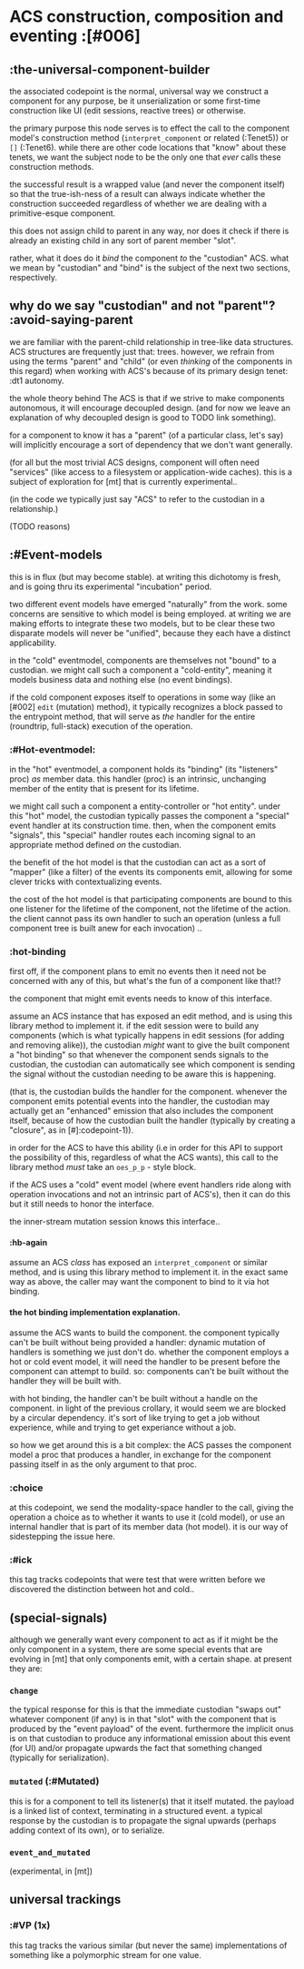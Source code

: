 # ACS construction, composition and eventing :[#006]

## :the-universal-component-builder

the associated codepoint is the normal, universal way we construct
a component for any purpose, be it unserialization or some first-time
construction like UI (edit sessions, reactive trees) or otherwise.

the primary purpose this node serves is to effect the call to the
component model's construction method (`interpret_component` or
related (:Tenet5)) or `[]` (:Tenet6). while there are other code locations
that "know" about these tenets, we want the subject node to be the
only one that *ever* calls these construction methods.

the successful result is a wrapped value (and never the component
itself) so that the true-ish-ness of a result can always indicate
whether the construction succeeded regardless of whether we are
dealing with a primitive-esque component.

this does not assign child to parent in any way, nor does it check
if there is already an existing child in any sort of parent member
"slot".

rather, what it does do it *bind* the component *to* the "custodian"
ACS. what we mean by "custodian" and "bind" is the subject of the
next two sections, respectively.




## why do we say "custodian" and not "parent"?  :avoid-saying-parent

we are familiar with the parent-child relationship in tree-like
data structures. ACS structures are frequently just that: trees.
however, we refrain from using the terms "parent" and "child"
(or even *thinking* of the components in this regard) when
working with ACS's because of its primary design tenet: :dt1
autonomy.

the whole theory behind The ACS is that if we strive to make
components autonomous, it will encourage decoupled design.
(and for now we leave an explanation of why decoupled design
is good to TODO link something).

for a component to know it has a "parent" (of a particular class,
let's say) will implicitly encourage a sort of dependency that
we don't want generally.

(for all but the most trivial ACS designs, component will often
need "services" (like access to a filesystem or application-wide
caches). this is a subject of exploration for [mt] that is currently
experimental..

(in the code we typically just say "ACS" to refer to the custodian
in a relationship.)

(TODO reasons)




## :#Event-models

this is in flux (but may become stable). at writing this dichotomy
is fresh, and is going thru its experimental "incubation" period.

two different event models have emerged "naturally" from the work.
some concerns are sensitive to which model is being employed.
at writing we are making efforts to integrate these two models,
but to be clear these two disparate models will never be "unified",
because they each have a distinct applicability.

in the "cold" eventmodel, components are themselves not "bound" to a
custodian. we might call such a component a "cold-entity", meaning
it models business data and nothing else (no event bindings).

if the cold component exposes itself to operations in some way
(like an [#002] `edit` (mutation) method), it typically recognizes
a block passed to the entrypoint method, that will serve as *the*
handler for the entire (roundtrip, full-stack) execution of the
operation.



### :#Hot-eventmodel:

in the "hot" eventmodel, a component holds its "binding" (its
"listeners" proc) *as* member data. this handler (proc) is an intrinsic,
unchanging member of the entity that is present for its lifetime.

we might call such a component
a entity-controller or "hot entity". under this "hot" model, the
custodian typically passes the component a "special" event handler at
its construction time. then, when the component emits "signals",
this "special" handler routes each incoming signal to an appropriate
method defined *on* the custodian.

the benefit of the hot model is that the custodian can act as a sort
of "mapper" (like a filter) of the events its components emit, allowing
for some clever tricks with contextualizing events.

the cost of the hot model is that participating components are bound to
this one listener for the lifetime of the component, not the lifetime of
the action. the client cannot pass its own handler to such an operation
(unless a full component tree is built anew for each invocation) ..




### :hot-binding

first off, if the component plans to emit no events then it need not
be concerned with any of this, but what's the fun of a component
like that!?

the component that might emit events needs to know of this interface.

assume an ACS instance that has exposed an edit method, and is using
this library method to implement it. if the edit session were to build
any components (which is what typically happens in edit sessions (for
adding and removing alike)), the custodian *might* want to give the
built component a "hot binding" so that whenever the component sends
signals to the custodian, the custodian can automatically see which
component is sending the signal without the custodian needing to be
aware this is happening.

(that is, the custodian builds the handler for the component. whenever
the component emits potential events into the handler, the custodian
may actually get an "enhanced" emission that also includes the
component itself, because of how the custodian built the handler
(typically by creating a "closure", as in [#]:codepoint-1)).

in order for the ACS to have this ability (i.e in order for this API
to support the possibility of this, regardless of what the ACS wants),
this call to the library method *must* take an `oes_p_p` - style block.

if the ACS uses a "cold" event model (where event handlers ride along
with operation invocations and not an intrinsic part of ACS's), then
it can do this but it still needs to honor the interface.

the inner-stream mutation session knows this interface..



#### :hb-again

assume an ACS *class* has exposed an `interpret_component` or similar
method, and is using this library method to implement it. in the exact
same way as above, the caller may want the component to bind to it via
hot binding.



#### the hot binding implementation explanation.

assume the ACS wants to build the component. the component typically
can't be built without being provided a handler: dynamic mutation of
handlers is something we just don't do. whether the component employs
a hot or cold event model, it will need the handler to be present before
the component can attempt to build. so: components can't be built
without the handler they will be built with.

with hot binding, the handler can't be built without a handle on the
component. in light of the previous crollary, it would seem we are
blocked by a circular dependency. it's sort of like trying to get a
job without experience, while and trying to get experiance without a
job.

so how we get around this is a bit complex: the ACS passes the
component model a proc that produces a handler, in exchange for the
component passing itself in as the only argument to that proc.




### :choice

at this codepoint, we send the modality-space handler to the call,
giving the operation a choice as to whether it wants to use it (cold
model), or use an internal handler that is part of its member data (hot
model). it is our way of sidestepping the issue here.



### :#ick

this tag tracks codepoints that were test that were written before we
discovered the distinction between hot and cold..




## (special-signals)

although we generally want every component to act as if it might
be the only component in a system, there are some special events
that are evolving in [mt] that only components emit, with a certain
shape. at present they are:



### `change`

the typical response for this is that the immediate custodian
"swaps out" whatever component (if any) is in that "slot" with
the component that is produced by the "event payload" of the event.
furthermore the implicit onus is on that custodian to produce
any informational emission about this event (for UI) and/or
propagate upwards the fact that something changed (typically for
serialization).



### `mutated` (:#Mutated)

this is for a component to tell its listener(s) that it itself
mutated. the payload is a linked list of context, terminating in
a structured event. a typical response by the custodian is to
propagate the signal upwards (perhaps adding context of its own),
or to serialize.



### `event_and_mutated`

(experimental, in [mt])




## universal trackings

### :#VP (1x)

this tag tracks the various similar (but never the same) implementations
of something like a polymorphic stream for one value.
